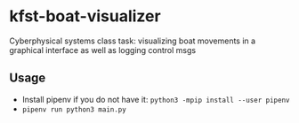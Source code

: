 # kfst-boat-visualizer

Cyberphysical systems class task: visualizing boat movements in a graphical interface as well as logging control msgs

## Usage

- Install pipenv if you do not have it: `python3 -mpip install --user pipenv`
- `pipenv run python3 main.py`


